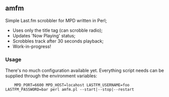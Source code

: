 ## amfm

Simple Last.fm scrobbler for MPD written in Perl;

* Uses only the title tag (can scrobble radio);
* Updates 'Now Playing' status;
* Scrobbles track after 30 seconds playback; 
* Work-in-progress!

### Usage

There's no much configuration available yet. Everything script needs can be supplied through the environment variables:

        MPD_PORT=6600 MPD_HOST=locahost LASTFM_USERNAME=foo LASTFM_PASSWORD=bar perl amfm.pl --start|--stop|--restart
